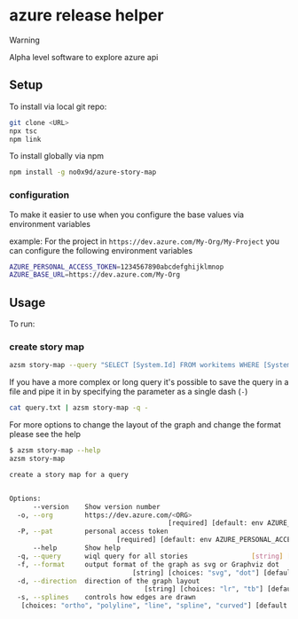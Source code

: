 # azure release helper

> [!WARNING]  
> Alpha level software to explore azure api

## Setup
To install via local git repo:

```bash
git clone <URL>
npx tsc
npm link
```

To install globally via npm
```bash
npm install -g no0x9d/azure-story-map
```

### configuration
To make it easier to use when you configure the base values via environment variables

example: For the project in `https://dev.azure.com/My-Org/My-Project` you can configure the 
following environment variables

```bash
AZURE_PERSONAL_ACCESS_TOKEN=1234567890abcdefghijklmnop
AZURE_BASE_URL=https://dev.azure.com/My-Org
```



## Usage
To run:

### create story map

```bash
azsm story-map --query "SELECT [System.Id] FROM workitems WHERE [System.Id] = 12345"
```

If you have a more complex or long query it's possible to save the query in a file and pipe it in by specifying the parameter as a single dash (`-`)

```bash
cat query.txt | azsm story-map -q -
```

For more options to change the layout of the graph and change the format please see the help

```bash
$ azsm story-map --help
azsm story-map

create a story map for a query


Options:
      --version    Show version number                                 [boolean]
  -o, --org        https://dev.azure.com/<ORG>
                                        [required] [default: env AZURE_BASE_URL]
  -P, --pat        personal access token
                           [required] [default: env AZURE_PERSONAL_ACCESS_TOKEN]
      --help       Show help                                           [boolean]
  -q, --query      wiql query for all stories                [string] [required]
  -f, --format     output format of the graph as svg or Graphviz dot
                               [string] [choices: "svg", "dot"] [default: "svg"]
  -d, --direction  direction of the graph layout
                                  [string] [choices: "lr", "tb"] [default: "lr"]
  -s, --splines    controls how edges are drawn
   [choices: "ortho", "polyline", "line", "spline", "curved"] [default: "ortho"]

```

